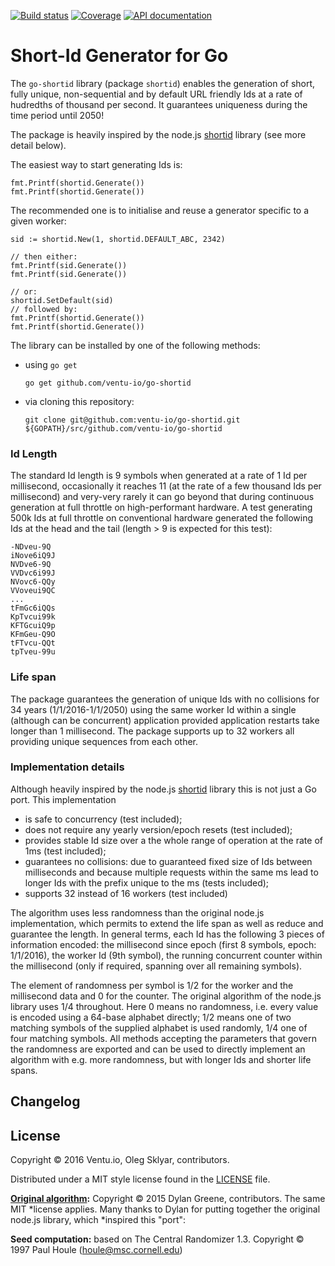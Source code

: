 
[![Build status][buildimage]][travis] [![Coverage][codecovimage]][codecov] [![API documentation][godocimage]][docs]

# Short-Id Generator for Go

The `go-shortid` library (package `shortid`) enables the generation of short, fully unique,
non-sequential and by default URL friendly Ids at a rate of hudredths of thousand per second. It
guarantees uniqueness during the time period until 2050!

The package is heavily inspired by the node.js [shortid][nodeshortid] library (see more detail below).

The easiest way to start generating Ids is:

	fmt.Printf(shortid.Generate())
	fmt.Printf(shortid.Generate())

The recommended one is to initialise and reuse a generator specific to a given worker:

	sid := shortid.New(1, shortid.DEFAULT_ABC, 2342)

	// then either:
	fmt.Printf(sid.Generate())
	fmt.Printf(sid.Generate())

	// or:
	shortid.SetDefault(sid)
	// followed by:
	fmt.Printf(shortid.Generate())
	fmt.Printf(shortid.Generate())


The library can be installed by one of the following methods:

* using `go get`

	```
	go get github.com/ventu-io/go-shortid
	```

* via cloning this repository:

	```
	git clone git@github.com:ventu-io/go-shortid.git ${GOPATH}/src/github.com/ventu-io/go-shortid
	```

### Id Length

The standard Id length is 9 symbols when generated at a rate of 1 Id per millisecond,
occasionally it reaches 11 (at the rate of a few thousand Ids per millisecond) and very-very
rarely it can go beyond that during continuous generation at full throttle on high-performant
hardware. A test generating 500k Ids at full throttle on conventional hardware generated the
following Ids at the head and the tail (length > 9 is expected for this test):

    -NDveu-9Q
 	iNove6iQ9J
 	NVDve6-9Q
 	VVDvc6i99J
 	NVovc6-QQy
 	VVoveui9QC
 	...
 	tFmGc6iQQs
 	KpTvcui99k
 	KFTGcuiQ9p
 	KFmGeu-Q9O
 	tFTvcu-QQt
 	tpTveu-99u

### Life span

The package guarantees the generation of unique Ids with no collisions for 34 years
(1/1/2016-1/1/2050) using the same worker Id within a single (although can be concurrent)
application provided application restarts take longer than 1 millisecond. The package supports
up to 32 workers all providing unique sequences from each other.

### Implementation details

Although heavily inspired by the node.js [shortid][nodeshortid] library this is
not just a Go port. This implementation

* is safe to concurrency (test included);
* does not require any yearly version/epoch resets (test included);
* provides stable Id size over a the whole range of operation at the rate of 1ms (test included);
* guarantees no collisions: due to guaranteed fixed size of Ids between milliseconds and because
multiple requests within the same ms lead to longer Ids with the prefix unique to the ms (tests
included);
* supports 32 instead of 16 workers (test included)

The algorithm uses less randomness than the original node.js implementation, which permits to extend
the life span as well as reduce and guarantee the length. In general terms, each Id has the
following 3 pieces of information encoded: the millisecond since epoch (first 8 symbols, epoch:
1/1/2016), the worker Id (9th symbol), the running concurrent counter within the millisecond (only
if required, spanning over all remaining symbols).

The element of randomness per symbol is 1/2 for the worker and the millisecond data and 0 for the
counter. The original algorithm of the node.js library uses 1/4 throughout. Here 0 means no
randomness, i.e. every value is encoded using a 64-base alphabet directly; 1/2 means one of two
matching symbols of the supplied alphabet is used randomly, 1/4 one of four matching symbols. All
methods accepting the parameters that govern the randomness are exported and can be used to directly
implement an algorithm with e.g. more randomness, but with longer Ids and shorter life spans.

## Changelog

## License

Copyright © 2016 Ventu.io, Oleg Sklyar, contributors.

Distributed under a MIT style license found in the [LICENSE][license] file.

**[Original algorithm][nodeshortid]:** Copyright © 2015 Dylan Greene, contributors. The same MIT
*license applies. Many thanks to Dylan for putting together the original node.js library, which
*inspired this "port":

**Seed computation:** based on The Central Randomizer 1.3. Copyright © 1997 Paul Houle (houle@msc.cornell.edu)


[go]: https://golang.org
[docs]: https://godoc.org/github.com/ventu-io/go-shortid
[godocimage]: http://img.shields.io/badge/godoc-reference-blue.svg?style=flat
[travis]: https://travis-ci.org/ventu-io/go-shortid
[buildimage]: https://travis-ci.org/ventu-io/go-shortid.svg?branch=master
[codecov]: https://codecov.io/github/ventu-io/go-shortid?branch=master
[codecovimage]: https://codecov.io/github/ventu-io/go-shortid/coverage.svg?branch=master


[license]: https://github.com/ventu-io/go-shortid/blob/master/LICENSE

[nodeshortid]: https://github.com/dylang/shortid
